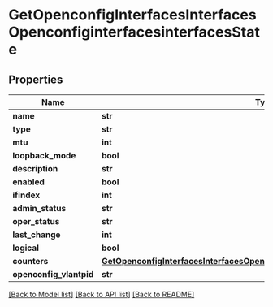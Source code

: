 # GetOpenconfigInterfacesInterfacesOpenconfiginterfacesinterfacesState

## Properties
Name | Type | Description | Notes
------------ | ------------- | ------------- | -------------
**name** | **str** |  | [optional] 
**type** | **str** |  | [optional] 
**mtu** | **int** |  | [optional] 
**loopback_mode** | **bool** |  | [optional] 
**description** | **str** |  | [optional] 
**enabled** | **bool** |  | [optional] 
**ifindex** | **int** |  | [optional] 
**admin_status** | **str** |  | [optional] 
**oper_status** | **str** |  | [optional] 
**last_change** | **int** |  | [optional] 
**logical** | **bool** |  | [optional] 
**counters** | [**GetOpenconfigInterfacesInterfacesOpenconfiginterfacesinterfacesStateCounters**](GetOpenconfigInterfacesInterfacesOpenconfiginterfacesinterfacesStateCounters.md) |  | [optional] 
**openconfig_vlantpid** | **str** |  | [optional] 

[[Back to Model list]](../README.md#documentation-for-models) [[Back to API list]](../README.md#documentation-for-api-endpoints) [[Back to README]](../README.md)


